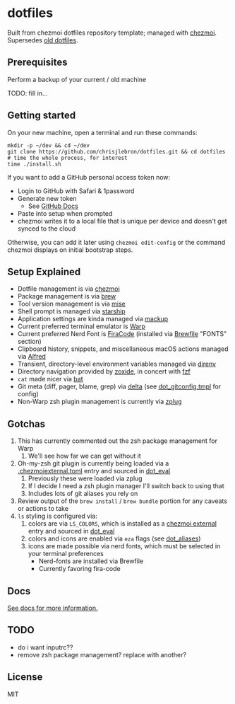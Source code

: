 # dotfiles

Built from chezmoi dotfiles repository template; managed with [chezmoi](https://chezmoi.io/).
Supersedes [old dotfiles](https://github.com/chrisjlebron/dotfiles-old).

## Prerequisites

Perform a backup of your current / old machine

TODO: fill in…

## Getting started

On your new machine, open a terminal and run these commands:

```shell
mkdir -p ~/dev && cd ~/dev
git clone https://github.com/chrisjlebron/dotfiles.git && cd dotfiles
# time the whole process, for interest
time ./install.sh
```

If you want to add a GitHub personal access token now:

- Login to GitHub with Safari & 1password
- Generate new token
  - See [GitHub Docs](https://docs.github.com/en/authentication/keeping-your-account-and-data-secure/managing-your-personal-access-tokens)
- Paste into setup when prompted
- chezmoi writes it to a local file that is unique per device and doesn't get synced to the cloud

Otherwise, you can add it later using `chezmoi edit-config` or the command chezmoi displays on initial bootstrap steps.

## Setup Explained

- Dotfile management is via [chezmoi](https://chezmoi.io/)
- Package management is via [brew](https://brew.sh/)
- Tool version management is via [mise](https://mise.jdx.dev/)
- Shell prompt is managed via [starship](https://starship.rs/)
- Application settings are kinda managed via [mackup](https://github.com/lra/mackup)
- Current preferred terminal emulator is [Warp](https://www.warp.dev/)
- Current preferred Nerd Font is [FiraCode](https://formulae.brew.sh/cask/font-fira-code-nerd-font) (installed via [Brewfile](/literal_Brewfile) "FONTS" section)
- Clipboard history, snippets, and miscellaneous macOS actions managed via [Alfred](https://www.alfredapp.com/)
- Transient, directory-level environment variables managed via [direnv](https://direnv.net/)
- Directory navigation provided by [zoxide](https://github.com/ajeetdsouza/zoxide), in concert with [fzf](https://github.com/junegunn/fzf)
- `cat` made nicer via [bat](https://github.com/sharkdp/bat)
- Git meta (diff, pager, blame, grep) via [delta](https://github.com/dandavison/delta) (see [dot_gitconfig.tmpl](/dot_gitconfig.tmpl) for config)
- Non-Warp zsh plugin management is currently via [zplug](https://github.com/zplug/zplug)

## Gotchas

1. This has currently commented out the zsh package management for Warp
   1. We'll see how far we can get without it
2. Oh-my-zsh git plugin is currently being loaded via a [.chezmoiexternal.toml](/.chezmoiexternal.toml) entry and sourced in [dot_eval](/dot_eval)
   1. Previously these were loaded via zplug
   2. If I decide I need a zsh plugin manager I'll switch back to using that
   3. Includes lots of git aliases you rely on
3. Review output of the `brew install` / `brew bundle` portion for any caveats or actions to take
4. `ls` styling is configured via:
   1. colors are via `LS_COLORS`, which is installed as a [chezmoi external](/.chezmoiexternal.toml) entry and sourced in [dot_eval](/dot_eval)
   2. colors and icons are enabled via `eza` flags (see [dot_aliases](/dot_aliases))
   3. icons are made possible via nerd fonts, which must be selected in your terminal preferences
      - Nerd-fonts are installed via Brewfile
      - Currently favoring fira-code

## Docs

[See docs for more information.](/docs/)

## TODO

- do i want inputrc??
- remove zsh package management? replace with another?

## License

MIT
